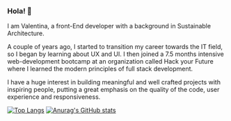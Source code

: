 ### Hola! 👋

<!--
**valmdz/valmdz** is a ✨ _special_ ✨ repository because its `README.md` (this file) appears on your GitHub profile.

Here are some ideas to get you started:

- 🔭 I’m currently working on ...
- 🌱 I’m currently learning ...
- 👯 I’m looking to collaborate on ...
- 🤔 I’m looking for help with ...
- 💬 Ask me about ...
- 📫 How to reach me: ...
- 😄 Pronouns: ...
- ⚡ Fun fact: ...
-->

I am Valentina, a front-End developer with a background in Sustainable Architecture. 

A couple of years ago, I started to transition my career towards the IT field, so I began by learning about UX and UI. I then joined a 7.5 months intensive web-development bootcamp at an organization called Hack your Future where I learned the modern principles of full stack development. 

I have a huge interest in building meaningful and well crafted projects with inspiring people, putting a great emphasis on the quality of the code, user experience and responsiveness.

[![Top Langs](https://github-readme-stats.vercel.app/api/top-langs/?username=valmdz&hide=haskell,shell&theme=solarized-light)](https://github.com/valmdz/github-readme-stats) [![Anurag's GitHub stats](https://github-readme-stats.vercel.app/api?username=valmdz&theme=solarized-light&show_icons=true&hide=stars)](https://github.com/valmz/github-readme-stats)
